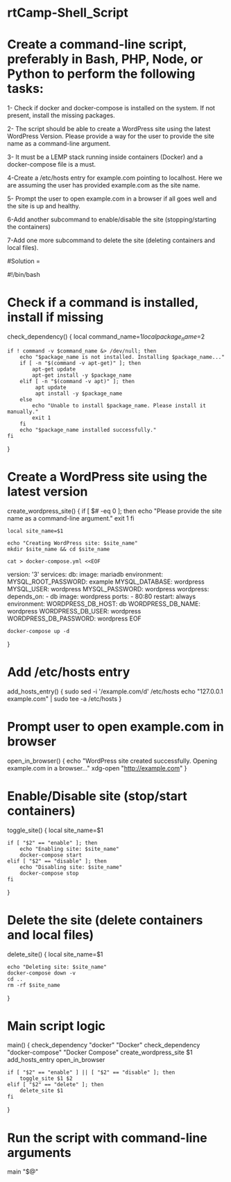 # rtCamp-Shell_Script

# Create a command-line script, preferably in Bash, PHP, Node, or Python to perform the following tasks:

1- Check if docker and docker-compose is installed on the system. If not present, install the missing packages.

2- The script should be able to create a WordPress site using the latest WordPress Version. Please provide a way for the user to provide the site name as a command-line argument.

3- It must be a LEMP stack running inside containers (Docker) and a docker-compose file is a must.

4-Create a /etc/hosts entry for example.com pointing to localhost. Here we are assuming the user has provided example.com as the site name.

5- Prompt the user to open example.com in a browser if all goes well and the site is up and healthy.

6-Add another subcommand to enable/disable the site (stopping/starting the containers)

7-Add one more subcommand to delete the site (deleting containers and local files).

#Solution =

#!/bin/bash

# Check if a command is installed, install if missing
check_dependency() {
    local command_name=$1
    local package_name=$2

    if ! command -v $command_name &> /dev/null; then
        echo "$package_name is not installed. Installing $package_name..."
        if [ -n "$(command -v apt-get)" ]; then
            apt-get update
            apt-get install -y $package_name
        elif [ -n "$(command -v apt)" ]; then
             apt update
             apt install -y $package_name
        else
            echo "Unable to install $package_name. Please install it manually."
            exit 1
        fi
        echo "$package_name installed successfully."
    fi
}

# Create a WordPress site using the latest version
create_wordpress_site() {
    if [ $# -eq 0 ]; then
        echo "Please provide the site name as a command-line argument."
        exit 1
    fi

    local site_name=$1

    echo "Creating WordPress site: $site_name"
    mkdir $site_name && cd $site_name

    cat > docker-compose.yml <<EOF
version: '3'
services:
  db:
    image: mariadb
    environment:
      MYSQL_ROOT_PASSWORD: example
      MYSQL_DATABASE: wordpress
      MYSQL_USER: wordpress
      MYSQL_PASSWORD: wordpress
  wordpress:
    depends_on:
      - db
    image: wordpress
    ports:
      - 80:80
    restart: always
    environment:
      WORDPRESS_DB_HOST: db
      WORDPRESS_DB_NAME: wordpress
      WORDPRESS_DB_USER: wordpress
      WORDPRESS_DB_PASSWORD: wordpress
EOF

    docker-compose up -d
}

# Add /etc/hosts entry
add_hosts_entry() {
    sudo sed -i '/example.com/d' /etc/hosts
    echo "127.0.0.1    example.com" | sudo tee -a /etc/hosts
}

# Prompt user to open example.com in browser
open_in_browser() {
    echo "WordPress site created successfully. Opening example.com in a browser..."
    xdg-open "http://example.com"
}

# Enable/Disable site (stop/start containers)
toggle_site() {
    local site_name=$1

    if [ "$2" == "enable" ]; then
        echo "Enabling site: $site_name"
        docker-compose start
    elif [ "$2" == "disable" ]; then
        echo "Disabling site: $site_name"
        docker-compose stop
    fi
}

# Delete the site (delete containers and local files)
delete_site() {
    local site_name=$1

    echo "Deleting site: $site_name"
    docker-compose down -v
    cd ..
    rm -rf $site_name
}

# Main script logic
main() {
    check_dependency "docker" "Docker"
    check_dependency "docker-compose" "Docker Compose"
    create_wordpress_site $1
    add_hosts_entry
    open_in_browser

    if [ "$2" == "enable" ] || [ "$2" == "disable" ]; then
        toggle_site $1 $2
    elif [ "$2" == "delete" ]; then
        delete_site $1
    fi
}

# Run the script with command-line arguments
main "$@"
